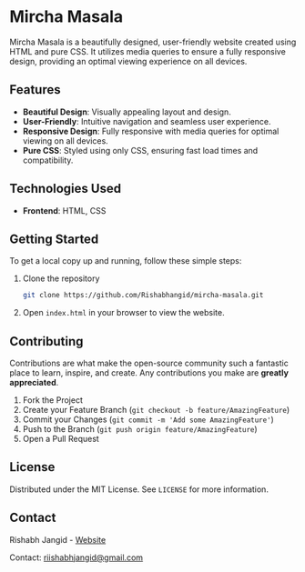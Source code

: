 
# Mircha Masala

Mircha Masala is a beautifully designed, user-friendly website created using HTML and pure CSS. It utilizes media queries to ensure a fully responsive design, providing an optimal viewing experience on all devices.

## Features

- **Beautiful Design**: Visually appealing layout and design.
- **User-Friendly**: Intuitive navigation and seamless user experience.
- **Responsive Design**: Fully responsive with media queries for optimal viewing on all devices.
- **Pure CSS**: Styled using only CSS, ensuring fast load times and compatibility.

## Technologies Used

- **Frontend**: HTML, CSS

## Getting Started

To get a local copy up and running, follow these simple steps:

1. Clone the repository
   ```sh
   git clone https://github.com/Rishabhangid/mircha-masala.git
   ```
2. Open `index.html` in your browser to view the website.



## Contributing

Contributions are what make the open-source community such a fantastic place to learn, inspire, and create. Any contributions you make are **greatly appreciated**.

1. Fork the Project
2. Create your Feature Branch (`git checkout -b feature/AmazingFeature`)
3. Commit your Changes (`git commit -m 'Add some AmazingFeature'`)
4. Push to the Branch (`git push origin feature/AmazingFeature`)
5. Open a Pull Request

## License

Distributed under the MIT License. See `LICENSE` for more information.

## Contact

Rishabh Jangid - [Website](https://protfolio-rishabh-jangid-web-develope.netlify.app/)

Contact: riishabhjangid@gmail.com

